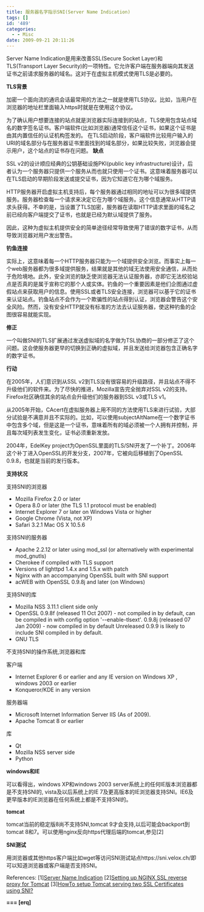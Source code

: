 ```yaml
---
title: 服务器名字指示SNI(Server Name Indication)
tags: []
id: '489'
categories:
  - - Misc
date: 2009-09-21 20:11:26
---
```


Server Name Indication是用来改善SSL(Secure Socket Layer)和TLS(Transport Layer Security)的一项特性。它允许客户端在服务器端向其发送证书之前请求服务器的域名。这对于在虚拟主机模式使用TLS是必要的。
<!-- more -->
**TLS背景**

加密一个面向流的通讯会话最常用的方法之一就是使用TLS协议。比如，当用户在浏览器的地址栏里面输入https时就是在使用这个协议。

为了确认用户想要连接的站点就是浏览器实际连接到的站点，TLS使用包含站点域名的数字签名证书。客户端软件(比如浏览器)通常信任这个证书，如果这个证书是由其内置信任的认证机构签发的。
在TLS启动阶段，客户端软件比较用户输入的URI的域名部分与在服务器证书里面找到的域名部分，如果比较失败，浏览器会提示用户，这个站点的证书存在问题。
**缺点**

SSL v2的设计顺应经典的公钥基础设施PKI(public key infrastructure)设计，后者认为一个服务器只提供一个服务从而也就只使用一个证书。这意味着服务器可以在TLS启动的早期阶段发送或提交证书，因为它知道它在为哪个域服务。

HTTP服务器开启虚拟主机支持后，每个服务器通过相同的地址可以为很多域提供服务。服务器检查每一个请求来决定它在为哪个域服务。这个信息通常从HTTP请求头获得。不幸的是，当设置了TLS加密，服务器在读取HTTP请求里面的域名之前已经向客户端提交了证书，也就是已经为默认域提供了服务。

因此，这种为虚拟主机提供安全的简单途径经常导致使用了错误的数字证书，从而导致浏览器对用户发出警告。

**钓鱼连接**

实际上，这意味着每一个HTTP服务器只能为一个域提供安全浏览。而事实上每一个web服务器都为很多域提供服务，结果就是其他的域无法使用安全通信，从而处于危险境地。此外，安全浏览的缺乏使浏览器无法认证服务器，亦即它无法校验站点是否真的是属于宣称它的那个人或实体。钓鱼的一个重要因素是他们企图通过虚假站点来获取用户的信息。使用SSL或者TLS安全连接，浏览器可以基于它的证书来认证站点。钓鱼站点不会作为一个欺骗性的站点得到认证，浏览器会警告这个安全风险。然而，没有安全HTTP就没有标准的方法去认证服务器，使这种钓鱼的企图很容易就能实现。

**修正**

一个叫做SNI的TLS扩展通过发送虚拟域的名字做为TSL协商的一部分修正了这个问题。这会使服务器更早的切换到正确的虚拟域，并且发送给浏览器包含正确名字的数字证书。

**行动**

在2005年，人们意识到从SSL v2到TLS没有很容易的升级路径，并且站点不得不升级他们的软件来。为了尽快的推进，Mozilla宣告完全抛弃对SSL v2的支持。Firefox社区确信其余的站点会升级他们的服务器到SSL v3或TLS v1。

从2005年开始，CAcert在虚拟服务器上用不同的方法使用TLS来进行试验，大部分试验是不满意并且不实际的。比如，可以使用subjectAltName在一个数字证书中包含多个域，但是这是一个证书，意味着所有的域必须被一个人拥有并控制，并且每次域列表发生变化，证书必须重新发放。

2004年，EdelKey project为OpenSSL里面的TLS/SNI开发了一个补丁。2006年这个补丁进入OpenSSL的开发分支，2007年，它被向后移植到了OpenSSL 0.9.8，也就是当前的发行版本。

**支持状况**

支持SNI的浏览器

 * Mozilla Firefox 2.0 or later
 * Opera 8.0 or later (the TLS 1.1 protocol must be enabled)
 * Internet Explorer 7 or later on Windows Vista or higher
 * Google Chrome (Vista, not XP)
 * Safari 3.2.1 Mac OS X 10.5.6

支持SNI的服务器

 * Apache 2.2.12 or later using mod_ssl (or alternatively with experimental mod_gnutls)
 * Cherokee if compiled with TLS support
 * Versions of lighttpd 1.4.x and 1.5.x with patch
 * Nginx with an accompanying OpenSSL built with SNI support
 * acWEB with OpenSSL 0.9.8j and later (on Windows)

支持SNI的库

 * Mozilla NSS 3.11.1 client side only
 * OpenSSL
 0.9.8f (released 11 Oct 2007) - not compiled in by default, can be compiled in with config option '--enable-tlsext'.
 0.9.8j (released 07 Jan 2009) - now compiled in by default
 Unreleased 0.9.9 is likely to include SNI compiled in by default.
 * GNU TLS

不支持SNI的操作系统,浏览器和库

客户端

 * Internet Explorer 6 or earlier and any IE version on Windows XP , windows 2003 or earlier
 * Konqueror/KDE in any version

服务器端

 * Microsoft Internet Information Server IIS (As of 2009).
 * Apache Tomcat 8 or earlier

库
 
 * Qt
 * Mozilla NSS server side
 * Python

**windows和IE**

可以看得出，windows XP和windows 2003 server系统上的任何IE版本浏览器都是不支持SNI的, vista及以后系统上的IE 7及更高版本的IE浏览器支持SNI。IE6及更早版本的IE浏览器在任何系统上都是不支持SNI的。

**tomcat**

tomcat当前的稳定版8尚不支持SNI,tomcat 9才会支持,以后可能会backport到tomcat 8和7。可以使用nginx反向https代理后端的tomcat,参见\[2\]

**SNI测试**

用浏览器或其他https客户端比如wget等访问SNI测试站点https://sni.velox.ch/即可以知道浏览器或客户端是否支持SNI。

References:
\[1\][Server Name Indication](https://en.wikipedia.org/wiki/Server_Name_Indication)
\[2\][Setting up NGINX SSL reverse proxy for Tomcat](http://webapp.org.ua/sysadmin/setting-up-nginx-ssl-reverse-proxy-for-tomcat/)
\[3\][HowTo setup Tomcat serving two SSL Certificates using SNI?](http://stackoverflow.com/questions/20190464/howto-setup-tomcat-serving-two-ssl-certificates-using-sni)

**\===
\[erq\]**